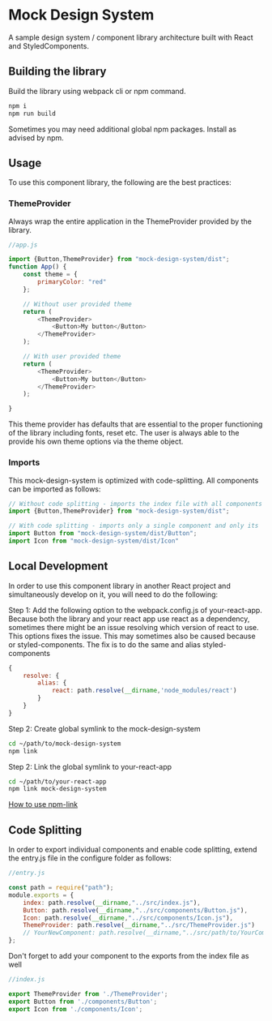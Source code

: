 # Mock Design System
A sample design system / component library architecture built with React and StyledComponents. 

## Building the library
Build the library using webpack cli or npm command.
```bash 
npm i
npm run build
``` 
Sometimes you may need additional global npm packages. Install as advised by npm.


## Usage
To use this component library, the following are the best practices:

### ThemeProvider
Always wrap the entire application in the ThemeProvider provided by the library.
```js
//app.js

import {Button,ThemeProvider} from "mock-design-system/dist";
function App() {
    const theme = {
        primaryColor: "red"
    };

    // Without user provided theme
    return (
        <ThemeProvider>
            <Button>My button</Button>
        </ThemeProvider>
    );

    // With user provided theme
    return (
        <ThemeProvider>
            <Button>My button</Button>
        </ThemeProvider>
    );

}
```
This theme provider has defaults that are essential to the proper functioning of the library including
fonts, reset etc. The user is always able to the provide his own theme options via the theme object.

### Imports
This mock-design-system is optimized with code-splitting. All components can be imported as follows:
```js
// Without code splitting - imports the index file with all components and deconstructs
import {Button,ThemeProvider} from "mock-design-system/dist";

// With code splitting - imports only a single component and only its  dependencies
import Button from "mock-design-system/dist/Button";
import Icon from "mock-design-system/dist/Icon"
```

## Local Development
In order to use this component library in another React project and simultaneously develop on it, 
you will need to do the following:

Step 1: Add the following option to the webpack.config.js of your-react-app.
Because both the library and your react app use react as a dependency, sometimes there might be an
issue resolving which version of react to use. This options fixes the issue. This may sometimes also be
caused because or styled-components. The fix is to do the same and alias styled-components

```js
{
    resolve: {
        alias: {
            react: path.resolve(__dirname,'node_modules/react')
        }
    } 
}
```

Step 2: Create global symlink to the mock-design-system
```bash 
cd ~/path/to/mock-design-system
npm link
``` 

Step 2: Link the global symlink to your-react-app
```bash 
cd ~/path/to/your-react-app
npm link mock-design-system
``` 

[How to use npm-link](https://medium.com/dailyjs/how-to-use-npm-link-7375b6219557)

## Code Splitting
In order to export individual components and enable code splitting,
extend the entry.js file in the configure folder as follows:

```js
//entry.js 

const path = require("path");
module.exports = {
    index: path.resolve(__dirname,"../src/index.js"),
    Button: path.resolve(__dirname,"../src/components/Button.js"),
    Icon: path.resolve(__dirname,"../src/components/Icon.js"),
    ThemeProvider: path.resolve(__dirname,"../src/ThemeProvider.js")
    // YourNewComponent: path.resolve(__dirname,"../src/path/to/YourComponent.js")
};
```

Don't forget to add your component to the exports from the index file as well

```js
//index.js

export ThemeProvider from './ThemeProvider';
export Button from './components/Button';
export Icon from './components/Icon';
```




